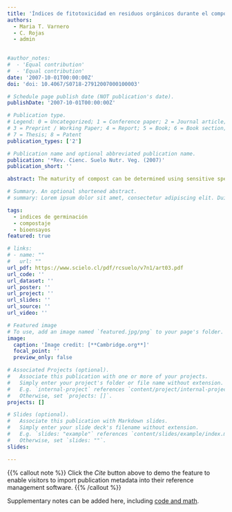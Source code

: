 ```yaml
---
title: 'Índices de fitotoxicidad en residuos orgánicos durante el compostaje'
authors: 
  - Maria T. Varnero
  - C. Rojas 
  - admin
  

#author_notes:
#  - 'Equal contribution'
#  - 'Equal contribution'
date: '2007-10-01T00:00:00Z'
doi: 'doi: 10.4067/S0718-27912007000100003'

# Schedule page publish date (NOT publication's date).
publishDate: '2007-10-01T00:00:00Z'

# Publication type.
# Legend: 0 = Uncategorized; 1 = Conference paper; 2 = Journal article;
# 3 = Preprint / Working Paper; 4 = Report; 5 = Book; 6 = Book section;
# 7 = Thesis; 8 = Patent
publication_types: ['2']

# Publication name and optional abbreviated publication name.
publication: '*Rev. Cienc. Suelo Nutr. Veg. (2007)'
publication_short: ''

abstract: The maturity of compost can be determined using sensitive species to phytotoxic metabolites by germination bioassays. In order to obtain a stabilized and non-phytotoxic product, the phytotoxic compounds must be biodegraded or immobilized during the maturity phase of composting. In this study the sensitivity of lettuce (Lactuca sativa, var. Four Seasons) and radish (Raphanus sativus, var. Cherry Bell) seeds to extracts from composted agroindustrial residues was evaluated. The extracts were obtained by mixing agroindustrial residues with distilled water in a ratio of 1:5. The agroindustrial residues evaluated were residues of instantaneous coffee (C), a mixture of residues of instantaneous coffee and fresh fruit residues (C+F) and wine residues with broiler manure residues (V+G). The relative germination rates (PGR), relative growth of radicle (CRR) and germination index (IG) were determined for both species. The results showed that radish was more sensitive to phytotoxic compounds than lettuce. V+G showed the highest phytotoxicity for both species according to the germination index. The Chilean Regulation for Compost (INN, 2004) establishes the phytotoxicity level based on the relative germination rate of radish seeds. According to this Regulation only V+G was classified as phytotoxics free compost. The germination index was the most sensitive parameter for evaluating the chemical maturity level of composted residues for agricultural use. This index was especially useful for evaluating the phytotoxicity of compost or any organic substrate used for pots. This is due because when plants are grown in pots the effects of phytotoxic compounds are more important than when plants are cultivated in the field.

# Summary. An optional shortened abstract.
# summary: Lorem ipsum dolor sit amet, consectetur adipiscing elit. Duis posuere tellus ac convallis placerat. Proin tincidunt magna sed ex sollicitudin condimentum.

tags:
  - indices de germinación
  - compostaje
  - bioensayos
featured: true

# links:
# - name: ""
#   url: ""
url_pdf: https://www.scielo.cl/pdf/rcsuelo/v7n1/art03.pdf
url_code: ''
url_dataset: ''
url_poster: ''
url_project: ''
url_slides: ''
url_source: ''
url_video: ''

# Featured image
# To use, add an image named `featured.jpg/png` to your page's folder.
image:
  caption: 'Image credit: [**Cambridge.org**]'
  focal_point: ''
  preview_only: false

# Associated Projects (optional).
#   Associate this publication with one or more of your projects.
#   Simply enter your project's folder or file name without extension.
#   E.g. `internal-project` references `content/project/internal-project/index.md`.
#   Otherwise, set `projects: []`.
projects: []

# Slides (optional).
#   Associate this publication with Markdown slides.
#   Simply enter your slide deck's filename without extension.
#   E.g. `slides: "example"` references `content/slides/example/index.md`.
#   Otherwise, set `slides: ""`.
slides:

---
```


{{% callout note %}}
Click the _Cite_ button above to demo the feature to enable visitors to import publication metadata into their reference management software.
{{% /callout %}}

Supplementary notes can be added here, including [code and math](https://wowchemy.com/docs/content/writing-markdown-latex/).


